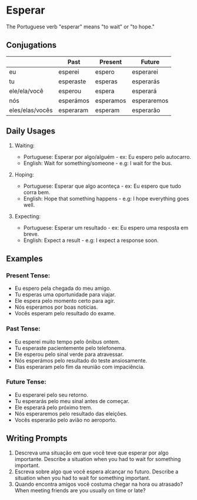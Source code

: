 # Esperar

The Portuguese verb "esperar" means "to wait" or "to hope."

## Conjugations

|                 | Past      | Present   | Future      |
| --------------- | --------- | --------- | ----------- |
| eu              | esperei   | espero    | esperarei   |
| tu              | esperaste | esperas   | esperarás   |
| ele/ela/você    | esperou   | espera    | esperará    |
| nós             | esperámos | esperamos | esperaremos |
| eles/elas/vocês | esperaram | esperam   | esperarão   |

## Daily Usages

1. Waiting:

   - Portuguese: Esperar por algo/alguém - ex: Eu espero pelo autocarro.
   - English: Wait for something/someone - e.g: I wait for the bus.

2. Hoping:

   - Portuguese: Esperar que algo aconteça - ex: Eu espero que tudo corra bem.
   - English: Hope that something happens - e.g: I hope everything goes well.

3. Expecting:

   - Portuguese: Esperar um resultado - ex: Eu espero uma resposta em breve.
   - English: Expect a result - e.g: I expect a response soon.

## Examples

### Present Tense:

- Eu espero pela chegada do meu amigo.
- Tu esperas uma oportunidade para viajar.
- Ele espera pelo momento certo para agir.
- Nós esperamos por boas notícias.
- Vocês esperam pelo resultado do exame.

### Past Tense:

- Eu esperei muito tempo pelo ônibus ontem.
- Tu esperaste pacientemente pelo telefonema.
- Ele esperou pelo sinal verde para atravessar.
- Nós esperámos pelo resultado do teste ansiosamente.
- Elas esperaram pelo fim da reunião com impaciência.

### Future Tense:

- Eu esperarei pelo seu retorno.
- Tu esperarás pelo meu sinal antes de começar.
- Ele esperará pelo próximo trem.
- Nós esperaremos pelo resultado das eleições.
- Vocês esperarão pelo avião no aeroporto.

## Writing Prompts

1. Descreva uma situação em que você teve que esperar por algo importante. Describe a situation when you had to wait for something important.
2. Escreva sobre algo que você espera alcançar no futuro. Describe a situation when you had to wait for something important.
3. Quando encontra amigos você costuma chegar na hora ou atrasado? When meeting friends are you usually on time or late?
